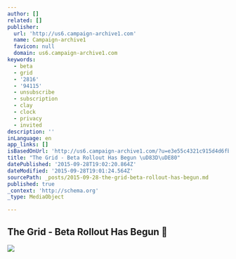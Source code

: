 ```yaml
---
author: []
related: []
publisher:
  url: 'http://us6.campaign-archive1.com'
  name: Campaign-archive1
  favicon: null
  domain: us6.campaign-archive1.com
keywords:
  - beta
  - grid
  - '2816'
  - '94115'
  - unsubscribe
  - subscription
  - clay
  - clock
  - privacy
  - invited
description: ''
inLanguage: en
app_links: []
isBasedOnUrl: 'http://us6.campaign-archive1.com/?u=e3e55c4321c915d4d6fb9f8f0&id=3137e56aa1'
title: "The Grid - Beta Rollout Has Begun \uD83D\uDE80"
datePublished: '2015-09-28T19:02:20.864Z'
dateModified: '2015-09-28T19:01:24.564Z'
sourcePath: _posts/2015-09-28-the-grid-beta-rollout-has-begun.md
published: true
_context: 'http://schema.org'
_type: MediaObject

---
```

<article style=""><h1>The Grid - Beta Rollout Has Begun </h1><p></p><img src="https://gallery.mailchimp.com/e3e55c4321c915d4d6fb9f8f0/images/512cd075-724f-4810-98eb-9d71979c556e.png" /></article>